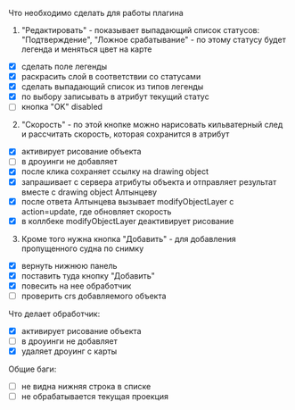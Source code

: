 Что необходимо сделать для работы плагина

1) "Редактировать" - показывает выпадающий список статусов: "Подтверждение", "Ложное срабатывание" - по этому статусу будет легенда и меняться цвет на карте

- [x] сделать поле легенды
- [x] раскрасить слой в соответствии со статусами
- [x] сделать выпадающий список из типов легенды
- [x] по выбору записывать в атрибут текущий статус
- [ ] кнопка "OK" disabled

2) "Скорость" - по этой кнопке можно нарисовать кильватерный след и рассчитать скорость, которая сохранится в атрибут

- [x] активирует рисование объекта
- [ ] в дроуинги не добавляет
- [x] после клика cохраняет ссылку на drawing object
- [x] запрашивает с сервера атрибуты объекта и отправляет результат вместе с drawing object Алтынцеву
- [x] после ответа Алтынцева вызывает modifyObjectLayer с action=update, где обновляет скорость
- [x] в коллбеке modifyObjectLayer деактивирует рисование

3) Кроме того нужна кнопка "Добавить" - для добавления пропущенного судна по снимку

- [x] вернуть нижнюю панель
- [x] поставить туда кнопку "Добавить"
- [x] повесить на нее обработчик
- [ ] проверить crs добавляемого объекта

Что делает обработчик:
- [x] активирует рисование объекта
- [ ] в дроуинги не добавляет
- [x] удаляет дроуинг с карты

Общие баги:
- [ ] не видна нижняя строка в списке
- [ ] не обрабатывается текущая проекция
